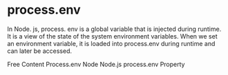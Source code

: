 # process.env

In Node. js, process. env is a global variable that is injected during runtime. It is a view of the state of the system environment variables. When we set an environment variable, it is loaded into process.env during runtime and can later be accessed.

<ResourceGroupTitle>Free Content</ResourceGroupTitle>
<BadgeLink colorScheme='yellow' badgeText='Read' href='https://www.knowledgehut.com/blog/web-development/node-environment-variables'>Process.env Node</BadgeLink>
<BadgeLink colorScheme='yellow' badgeText='Read' href='https://www.geeksforgeeks.org/node-js-process-env-property/'>Node.js process.env Property</BadgeLink>
